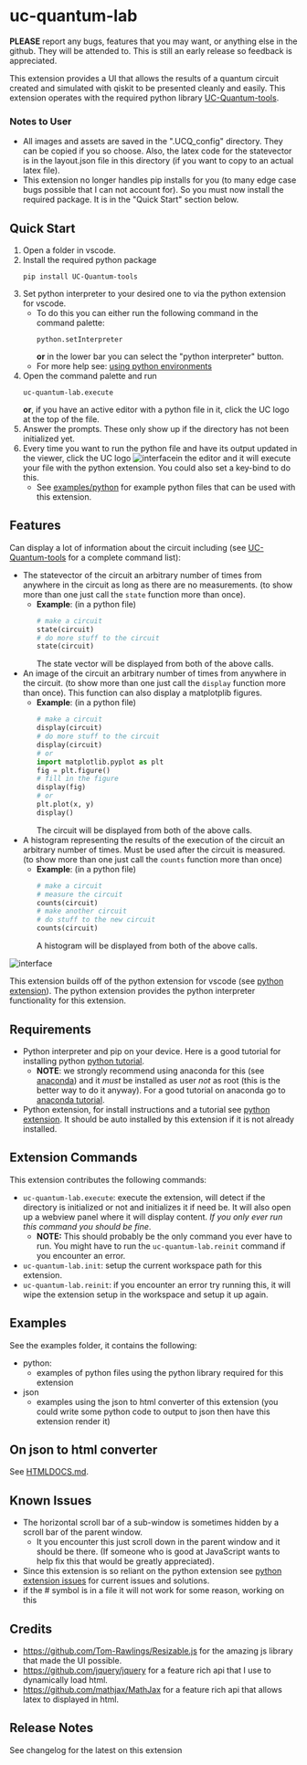 # uc-quantum-lab
**PLEASE** report any bugs, features that you may want, or anything else in the github. They will be attended to. This is still an early release so feedback is appreciated.

This extension provides a UI that allows the results of a quantum circuit created and simulated with qiskit to be presented cleanly and easily. This extension operates with the required python library [UC-Quantum-tools](https://github.com/UC-Advanced-Research-Computing/UC-Quantum-tools).

### Notes to User
- All images and assets are saved in the ".UCQ_config" directory. They can be copied if you so choose. Also, the latex code for the statevector is in the layout.json file in this directory (if you want to copy to an actual latex file).
- This extension no longer handles pip installs for you (to many edge case bugs possible that I can not account for). So you must now install the required package. It is in the "Quick Start" section below.

## Quick Start
1. Open a folder in vscode.
2. Install the required python package
    ```
    pip install UC-Quantum-tools
    ```
3. Set python interpreter to your desired one to via the python extension for vscode. <!-- The python package will be installed for this interpreter. -->
    - To do this you can either run the following command in the command  palette:
        ```
        python.setInterpreter
        ```
        **or** in the lower bar you can select the "python interpreter" button.
    - For more help see: [using python environments](https://marketplace.visualstudio.com/items?itemName=ms-python.python#:~:text=Set%20up%20your%20environment)
4. Open the command palette and run 
    ```
    uc-quantum-lab.execute
    ```
    **or**, if you have an active editor with a python file in it, click the UC logo at the top of the file.
5. Answer the prompts. These only show up if the directory has not been initialized yet.
6. Every time you want to run the python file and have its output updated in the viewer, click the UC logo ![interface](docs/images/button_edited.png)in the editor and it will execute your file with the python extension. You could also set a key-bind to do this.
    - See [examples/python](https://github.com/UC-Advanced-Research-Computing/UC-Quantum-Lab/tree/main/examples/python) for example python files that can be used with this extension.

## Features
Can display a lot of information about the circuit including (see [UC-Quantum-tools](https://github.com/UC-Advanced-Research-Computing/UC-Quantum-tools) for a complete command list):
- The statevector of the circuit an arbitrary number of times from anywhere in the circuit as long as there are no measurements. (to show more than one just call the `state` function more than once).
    - **Example**: (in a python file)
        ```python
        # make a circuit
        state(circuit)
        # do more stuff to the circuit
        state(circuit)
        ```
        The state vector will be displayed from both of the above calls.
- An image of the circuit an arbitrary number of times from anywhere in the circuit. (to show more than one just call the `display` function more than once). This function can also display a matplotplib figures.
    - **Example**: (in a python file)
        ```python
        # make a circuit
        display(circuit)
        # do more stuff to the circuit
        display(circuit)
        # or
        import matplotlib.pyplot as plt
        fig = plt.figure()
        # fill in the figure
        display(fig)
        # or
        plt.plot(x, y)
        display()
        ```
        The circuit will be displayed from both of the above calls.
- A histogram representing the results of the execution of the circuit an arbitrary number of times. Must be used after the circuit is measured. (to show more than one just call the `counts` function more than once)
    - **Example**: (in a python file)
        ```python
        # make a circuit
        # measure the circuit
        counts(circuit)
        # make another circuit
        # do stuff to the new circuit
        counts(circuit)
        ```
        A histogram will be displayed from both of the above calls.

![interface](docs/images/annotated_ui.png)

This extension builds off of the python extension for vscode (see [python extension](https://code.visualstudio.com/docs/languages/python)). The python extension provides the python interpreter functionality for this extension.
## Requirements
- Python interpreter and pip on your device. Here is a good tutorial for installing python [python tutorial](https://realpython.com/installing-python/).
    - **NOTE**: we strongly recommend using anaconda for this (see [anaconda](https://www.anaconda.com/)) and it *must* be installed as user *not* as root (this is the better way to do it anyway). For a good tutorial on anaconda go to [anaconda tutorial](https://www.upgrad.com/blog/python-anaconda-tutorial/).
- Python extension, for install instructions and a tutorial see [python extension](https://code.visualstudio.com/docs/languages/python). It should be auto installed by this extension if it is not already installed.

## Extension Commands
This extension contributes the following commands:
- `uc-quantum-lab.execute`: execute the extension, will detect if the directory is initialized or not and initializes it if need be. It will also open up a webview panel where it will display content. *If you only ever run this command you should be fine*.
    - **NOTE:** This should probably be the only command you ever have to run. You might have to run the `uc-quantum-lab.reinit` command if you encounter an error.
- `uc-quantum-lab.init`: setup the current workspace path for this extension.
- `uc-quantum-lab.reinit`: if you encounter an error try running this, it will wipe the extension setup in the workspace and setup it up again.

## Examples
See the examples folder, it contains the following:
- python:
    - examples of python files using the python library required for this extension
- json
    - examples using the json to html converter of this extension (you could write some python code to output to json then have this extension render it)

## On json to html converter
See [HTMLDOCS.md](https://github.com/UC-Advanced-Research-Computing/UC-Quantum-Lab/blob/main/HTMLDOCS.md).

## Known Issues
- The horizontal scroll bar of a sub-window is sometimes hidden by a scroll bar of the parent window.
    - It you encounter this just scroll down in the parent window and it should be there. (If someone who is good at JavaScript wants to help fix this that would be greatly appreciated).
- Since this extension is so reliant on the python extension see [python extension issues](https://github.com/microsoft/vscode-python/issues) for current issues and solutions.
- if the \# symbol is in a file it will not work for some reason, working on this

## Credits
- https://github.com/Tom-Rawlings/Resizable.js for the amazing js library that made the UI possible.
- https://github.com/jquery/jquery for a feature rich api that I use to dynamically load html.
- https://github.com/mathjax/MathJax for a feature rich api that allows latex to displayed in html.

## Release Notes
See changelog for the latest on this extension